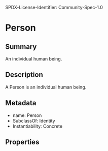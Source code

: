 SPDX-License-Identifier: Community-Spec-1.0

# Person

## Summary

An individual human being.

## Description

A Person is an individual human being.

## Metadata

- name: Person
- SubclassOf: Identity
- Instantiability: Concrete

## Properties

